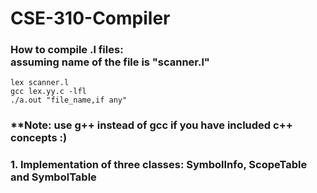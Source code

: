 # CSE-310-Compiler

<h3>How to compile .l files:<br>assuming name of the file is "scanner.l"<br></h3>

```
lex scanner.l
gcc lex.yy.c -lfl
./a.out "file_name,if any"

```

<h3>**Note: use g++ instead of gcc if you have included c++ concepts :)<h3/>

<h3>1. Implementation of three classes: SymbolInfo, ScopeTable and SymbolTable</h3>
